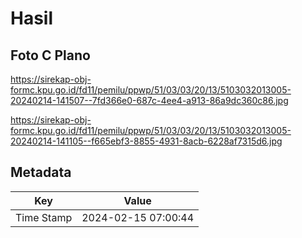 # Hasil

## Foto C Plano

https://sirekap-obj-formc.kpu.go.id/fd11/pemilu/ppwp/51/03/03/20/13/5103032013005-20240214-141507--7fd366e0-687c-4ee4-a913-86a9dc360c86.jpg

https://sirekap-obj-formc.kpu.go.id/fd11/pemilu/ppwp/51/03/03/20/13/5103032013005-20240214-141105--f665ebf3-8855-4931-8acb-6228af7315d6.jpg


## Metadata

| Key        | Value               |
| ---------- | ------------------- |
| Time Stamp | 2024-02-15 07:00:44 |



